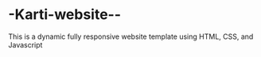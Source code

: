 # -Karti-website--
 This is a dynamic fully responsive website template using HTML, CSS, and Javascript
